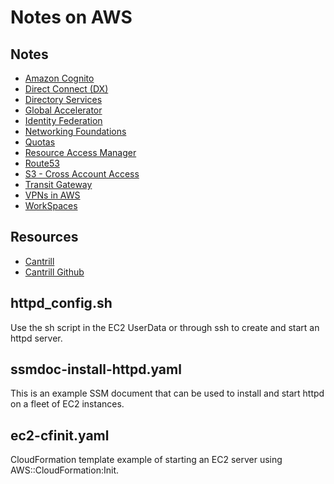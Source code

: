 # Notes on AWS

## Notes

- [Amazon Cognito](./COGNITO.md)
- [Direct Connect (DX)](./DIRECTCONNECT.md)
- [Directory Services](./DIRECTORYSERVICES.md)
- [Global Accelerator](./GLOBALACCELERATOR.md)
- [Identity Federation](./IDENTITYFEDERATION.md)
- [Networking Foundations](./NETWORKING.md)
- [Quotas](./QUOTAS.md)
- [Resource Access Manager](./RESOURCEACCESSMANAGER.md)
- [Route53](./ROUTE53.md)
- [S3 - Cross Account Access](./S3_CROSSACCOUNTACCESS.md)
- [Transit Gateway](./TRANSITGATEWAY.md)
- [VPNs in AWS](./VPN.md)
- [WorkSpaces](./WORKSPACES.md)


## Resources

- [Cantrill](https://learn.cantrill.io/)
- [Cantrill Github](https://github.com/acantril)

## httpd_config.sh

Use the sh script in the EC2 UserData or through ssh to create and start an httpd server.

## ssmdoc-install-httpd.yaml

This is an example SSM document that can be used to install and start httpd on a fleet of EC2 instances.

## ec2-cfinit.yaml

CloudFormation template example of starting an EC2 server using AWS::CloudFormation:Init.
